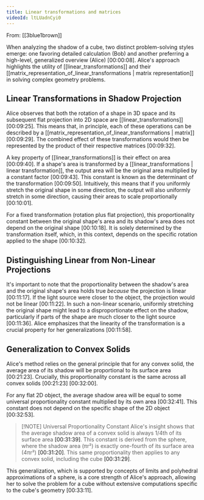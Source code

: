 ```yaml
---
title: Linear transformations and matrices
videoId: ltLUadnCyi0
---
```


From: [[3blue1brown]] <br/> 

When analyzing the shadow of a cube, two distinct problem-solving styles emerge: one favoring detailed calculation (Bob) and another preferring a high-level, generalized overview (Alice) <a class="yt-timestamp" data-t="00:00:08">[00:00:08]</a>. Alice's approach highlights the utility of [[linear_transformations]] and their [[matrix_representation_of_linear_transformations | matrix representation]] in solving complex geometry problems.

## Linear Transformations in Shadow Projection

Alice observes that both the rotation of a shape in 3D space and its subsequent flat projection into 2D space are [[linear_transformations]] <a class="yt-timestamp" data-t="00:09:25">[00:09:25]</a>. This means that, in principle, each of these operations can be described by a [[matrix_representation_of_linear_transformations | matrix]] <a class="yt-timestamp" data-t="00:09:29">[00:09:29]</a>. The combined effect of these transformations would then be represented by the product of their respective matrices <a class="yt-timestamp" data-t="00:09:32">[00:09:32]</a>.

A key property of [[linear_transformations]] is their effect on area <a class="yt-timestamp" data-t="00:09:40">[00:09:40]</a>. If a shape's area is transformed by a [[linear_transformations | linear transformation]], the output area will be the original area multiplied by a constant factor <a class="yt-timestamp" data-t="00:09:43">[00:09:43]</a>. This constant is known as the determinant of the transformation <a class="yt-timestamp" data-t="00:09:50">[00:09:50]</a>. Intuitively, this means that if you uniformly stretch the original shape in some direction, the output will also uniformly stretch in some direction, causing their areas to scale proportionally <a class="yt-timestamp" data-t="00:10:01">[00:10:01]</a>.

For a fixed transformation (rotation plus flat projection), this proportionality constant between the original shape's area and its shadow's area does not depend on the original shape <a class="yt-timestamp" data-t="00:10:18">[00:10:18]</a>. It is solely determined by the transformation itself, which, in this context, depends on the specific rotation applied to the shape <a class="yt-timestamp" data-t="00:10:32">[00:10:32]</a>.

## Distinguishing Linear from Non-Linear Projections

It's important to note that the proportionality between the shadow's area and the original shape's area holds true *because* the projection is linear <a class="yt-timestamp" data-t="00:11:17">[00:11:17]</a>. If the light source were closer to the object, the projection would not be linear <a class="yt-timestamp" data-t="00:11:22">[00:11:22]</a>. In such a non-linear scenario, uniformly stretching the original shape might lead to a disproportionate effect on the shadow, particularly if parts of the shape are much closer to the light source <a class="yt-timestamp" data-t="00:11:36">[00:11:36]</a>. Alice emphasizes that the linearity of the transformation is a crucial property for her generalizations <a class="yt-timestamp" data-t="00:11:58">[00:11:58]</a>.

## Generalization to Convex Solids

Alice's method relies on the general principle that for any convex solid, the average area of its shadow will be proportional to its surface area <a class="yt-timestamp" data-t="00:21:23">[00:21:23]</a>. Crucially, this proportionality constant is the same across all convex solids <a class="yt-timestamp" data-t="00:21:23">[00:21:23]</a> <a class="yt-timestamp" data-t="00:32:00">[00:32:00]</a>.

For any flat 2D object, the average shadow area will be equal to some universal proportionality constant multiplied by its own area <a class="yt-timestamp" data-t="00:32:41">[00:32:41]</a>. This constant does not depend on the specific shape of the 2D object <a class="yt-timestamp" data-t="00:32:53">[00:32:53]</a>.

> [!NOTE] Universal Proportionality Constant
> Alice's insight shows that the average shadow area of a convex solid is always 1/4th of its surface area <a class="yt-timestamp" data-t="00:31:39">[00:31:39]</a>. This constant is derived from the sphere, where the shadow area (πr²) is exactly one-fourth of its surface area (4πr²) <a class="yt-timestamp" data-t="00:31:20">[00:31:20]</a>. This same proportionality then applies to any convex solid, including the cube <a class="yt-timestamp" data-t="00:31:29">[00:31:29]</a>.

This generalization, which is supported by concepts of limits and polyhedral approximations of a sphere, is a core strength of Alice's approach, allowing her to solve the problem for a cube without extensive computations specific to the cube's geometry <a class="yt-timestamp" data-t="00:33:11">[00:33:11]</a>.